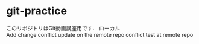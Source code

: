 # git-practice
このリポジトリはGit動画講座用です．
ローカル  
Add change
conflict
update on the remote repo
conflict test at remote repo
